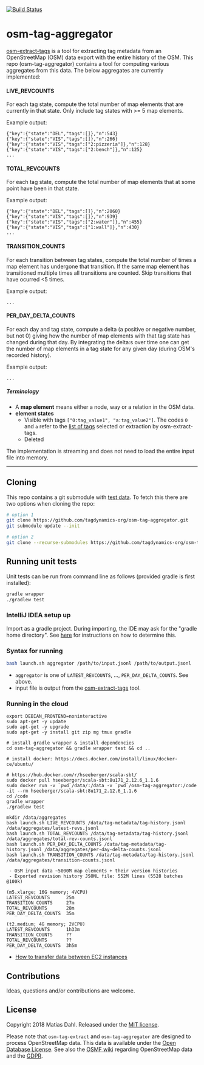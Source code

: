 [![Build Status](https://travis-ci.com/tagdynamics-org/osm-tag-aggregator.svg?branch=master)](https://travis-ci.com/tagdynamics-org/osm-tag-aggregator)

# osm-tag-aggregator

[osm-extract-tags](https://github.com/tagdynamics-org/osm-extract-tags) is a tool
for extracting tag metadata from an OpenStreetMap (OSM) data export with the entire
history of the OSM. This repo (osm-tag-aggregator) contains a tool for computing
various aggregates from this data. The below aggregates are currently implemented:

#### LIVE_REVCOUNTS

For each tag state, compute the total number of map elements that are currently in 
that state. Only include tag states with >= 5 map elements.

Example output:

```
{"key":{"state":"DEL","tags":[]},"n":543}
{"key":{"state":"VIS","tags":[]},"n":266}
{"key":{"state":"VIS","tags":["2:pizzeria"]},"n":128}
{"key":{"state":"VIS","tags":["2:bench"]},"n":125}
...
```

#### TOTAL_REVCOUNTS
For each tag state, compute the total number of map elements that at some point have 
been in that state.

Example output:

```
{"key":{"state":"DEL","tags":[]},"n":2060}
{"key":{"state":"VIS","tags":[]},"n":939}
{"key":{"state":"VIS","tags":["2:water"]},"n":455}
{"key":{"state":"VIS","tags":["1:wall"]},"n":430}
...
```

#### TRANSITION_COUNTS

For each transition between tag states, compute the total number of times a map element
has undergone that transition. If the same map element has transitioned multiple times
all transitions are counted. Skip transitions that have ocurred <5 times.

Example output:

```
...
```

#### PER_DAY_DELTA_COUNTS

For each day and tag state, compute a delta (a positive or negative number, but not 0) giving
how the number of map elements with that tag state has changed during that day. By integrating the delta:s over time one can get the number of map elements in a tag state for any given day (during OSM's recorded history).

Example output:

```
...
```

##### Terminology

 - A **map element** means either a node, way or a relation in the OSM data.
 - **element states**
    - Visible with tags `["0:tag_value1", "a:tag_value2"]`. The codes `0` and `a` refer to the [list of tags](https://github.com/tagdynamics-org/osm-extract-tags#extract-tags-from-an-osm-file) selected or extraction by osm-extract-tags.
    - Deleted

The implementation is streaming and does not need to load the entire input file into memory.


------

## Cloning

This repo contains a git submodule with [test data](https://github.com/tagdynamics-org/testdata).
To fetch this there are two options when cloning the repo:

```bash
# option 1
git clone https://github.com/tagdynamics-org/osm-tag-aggregator.git
git submodule update --init

# option 2
git clone --recurse-submodules https://github.com/tagdynamics-org/osm-tag-aggregator.git
```

## Running unit tests

Unit tests can be run from command line as follows (provided gradle is first installed):

```bash
gradle wrapper
./gradlew test
```

### IntelliJ IDEA setup up

Import as a gradle project. During importing, the IDE may ask for the "gradle home directory". See [here](https://stackoverflow.com/questions/18495474/how-to-define-gradles-home-in-idea) for instructions on how to determine this.

### Syntax for running

```bash
bash launch.sh aggregator /path/to/input.jsonl /path/to/output.jsonl
```

 - `aggregator` is one of `LATEST_REVCOUNTS`, ..., `PER_DAY_DELTA_COUNTS`. See above.
 - input file is output from the [osm-extract-tags](https://github.com/tagdynamics-org/osm-extract-tags) tool.

### Running in the cloud

```
export DEBIAN_FRONTEND=noninteractive
sudo apt-get -y update
sudo apt-get -y upgrade
sudo apt-get -y install git zip mg tmux gradle

# install gradle wrapper & install dependencies
cd osm-tag-aggregator && gradle wrapper test && cd ..

# install docker: https://docs.docker.com/install/linux/docker-ce/ubuntu/

# https://hub.docker.com/r/hseeberger/scala-sbt/
sudo docker pull hseeberger/scala-sbt:8u171_2.12.6_1.1.6
sudo docker run -v `pwd`/data/:/data -v `pwd`/osm-tag-aggregator:/code -it --rm hseeberger/scala-sbt:8u171_2.12.6_1.1.6
cd /code
gradle wrapper
./gradlew test

mkdir /data/aggregates
bash launch.sh LIVE_REVCOUNTS /data/tag-metadata/tag-history.jsonl /data/aggregates/latest-revs.jsonl
bash launch.sh TOTAL_REVCOUNTS /data/tag-metadata/tag-history.jsonl /data/aggregates/total-rev-counts.jsonl
bash launch.sh PER_DAY_DELTA_COUNTS /data/tag-metadata/tag-history.jsonl /data/aggregates/per-day-delta-counts.jsonl
bash launch.sh TRANSITION_COUNTS /data/tag-metadata/tag-history.jsonl /data/aggregates/transition-counts.jsonl
```

```
 - OSM input data ~5000M map elements + their version histories
 - Exported revision history JSONL file: 552M lines (5528 batches @100k)

(m5.xlarge; 16G memory; 4VCPU)
LATEST_REVCOUNTS      25m
TRANSITION_COUNTS     27m
TOTAL_REVCOUNTS       28m
PER_DAY_DELTA_COUNTS  35m

(t2.medium; 4G memory; 2VCPU)
LATEST_REVCOUNTS      1h33m
TRANSITION_COUNTS     ??
TOTAL_REVCOUNTS       ??
PER_DAY_DELTA_COUNTS  3h5m

```

 - [How to transfer data between EC2 instances](http://blog.e-zest.com/how-to-do-scp-from-one-ec2-instance-to-another-ec2-instance/)

## Contributions

Ideas, questions and/or contributions are welcome.

## License

Copyright 2018 Matias Dahl. Released under the [MIT license](LICENSE.md).

Please note that `osm-tag-extract` and `osm-tag-aggregator` are designed to process OpenStreetMap data. This data is available under the [Open Database License](https://openstreetmap.org/copyright). See also the [OSMF wiki](https://wiki.openstreetmap.org/wiki/GDPR) regarding OpenStreetMap
data and the [GDPR](https://gdpr-info.eu/).

